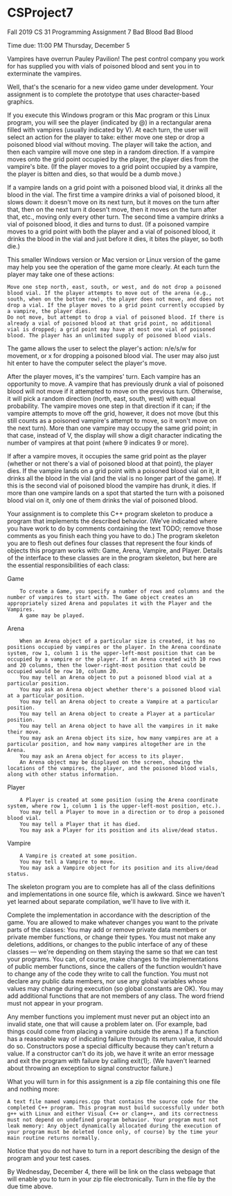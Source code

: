 # CSProject7
 

Fall 2019 CS 31
Programming Assignment 7
Bad Blood
Bad Blood

Time due: 11:00 PM Thursday, December 5

Vampires have overrun Pauley Pavilion! The pest control company you work for has supplied you with vials of poisoned blood and sent you in to exterminate the vampires.

Well, that's the scenario for a new video game under development. Your assignment is to complete the prototype that uses character-based graphics.

If you execute this Windows program or this Mac program or this Linux program, you will see the player (indicated by @) in a rectangular arena filled with vampires (usually indicated by V). At each turn, the user will select an action for the player to take: either move one step or drop a poisoned blood vial without moving. The player will take the action, and then each vampire will move one step in a random direction. If a vampire moves onto the grid point occupied by the player, the player dies from the vampire's bite. (If the player moves to a grid point occupied by a vampire, the player is bitten and dies, so that would be a dumb move.)

If a vampire lands on a grid point with a poisoned blood vial, it drinks all the blood in the vial. The first time a vampire drinks a vial of poisoned blood, it slows down: it doesn't move on its next turn, but it moves on the turn after that, then on the next turn it doesn't move, then it moves on the turn after that, etc., moving only every other turn. The second time a vampire drinks a vial of poisoned blood, it dies and turns to dust. (If a poisoned vampire moves to a grid point with both the player and a vial of poisoned blood, it drinks the blood in the vial and just before it dies, it bites the player, so both die.)

This smaller Windows version or Mac version or Linux version of the game may help you see the operation of the game more clearly.
At each turn the player may take one of these actions:

    Move one step north, east, south, or west, and do not drop a poisoned blood vial. If the player attempts to move out of the arena (e.g., south, when on the bottom row), the player does not move, and does not drop a vial. If the player moves to a grid point currently occupied by a vampire, the player dies.
    Do not move, but attempt to drop a vial of poisoned blood. If there is already a vial of poisoned blood at that grid point, no additional vial is dropped; a grid point may have at most one vial of poisoned blood. The player has an unlimited supply of poisoned blood vials.

The game allows the user to select the player's action: n/e/s/w for movement, or x for dropping a poisoned blood vial. The user may also just hit enter to have the computer select the player's move.

After the player moves, it's the vampires' turn. Each vampire has an opportunity to move. A vampire that has previously drunk a vial of poisoned blood will not move if it attempted to move on the previous turn. Otherwise, it will pick a random direction (north, east, south, west) with equal probability. The vampire moves one step in that direction if it can; if the vampire attempts to move off the grid, however, it does not move (but this still counts as a poisoned vampire's attempt to move, so it won't move on the next turn). More than one vampire may occupy the same grid point; in that case, instead of V, the display will show a digit character indicating the number of vampires at that point (where 9 indicates 9 or more).

If after a vampire moves, it occupies the same grid point as the player (whether or not there's a vial of poisoned blood at that point), the player dies. If the vampire lands on a grid point with a poisoned blood vial on it, it drinks all the blood in the vial (and the vial is no longer part of the game). If this is the second vial of poisoned blood the vampire has drunk, it dies. If more than one vampire lands on a spot that started the turn with a poisoned blood vial on it, only one of them drinks the vial of poisoned blood.

Your assignment is to complete this C++ program skeleton to produce a program that implements the described behavior. (We've indicated where you have work to do by comments containing the text TODO; remove those comments as you finish each thing you have to do.) The program skeleton you are to flesh out defines four classes that represent the four kinds of objects this program works with: Game, Arena, Vampire, and Player. Details of the interface to these classes are in the program skeleton, but here are the essential responsibilities of each class:

Game

        To create a Game, you specify a number of rows and columns and the number of vampires to start with. The Game object creates an appropriately sized Arena and populates it with the Player and the Vampires.
        A game may be played.

Arena

        When an Arena object of a particular size is created, it has no positions occupied by vampires or the player. In the Arena coordinate system, row 1, column 1 is the upper-left-most position that can be occupied by a vampire or the player. If an Arena created with 10 rows and 20 columns, then the lower-right-most position that could be occupied would be row 10, column 20.
        You may tell an Arena object to put a poisoned blood vial at a particular position.
        You may ask an Arena object whether there's a poisoned blood vial at a particular position.
        You may tell an Arena object to create a Vampire at a particular position.
        You may tell an Arena object to create a Player at a particular position.
        You may tell an Arena object to have all the vampires in it make their move.
        You may ask an Arena object its size, how many vampires are at a particular position, and how many vampires altogether are in the Arena.
        You may ask an Arena object for access to its player.
        An Arena object may be displayed on the screen, showing the locations of the vampires, the player, and the poisoned blood vials, along with other status information.

Player

        A Player is created at some position (using the Arena coordinate system, where row 1, column 1 is the upper-left-most position, etc.).
        You may tell a Player to move in a direction or to drop a poisoned blood vial.
        You may tell a Player that it has died.
        You may ask a Player for its position and its alive/dead status.

Vampire

        A Vampire is created at some position.
        You may tell a Vampire to move.
        You may ask a Vampire object for its position and its alive/dead status.

The skeleton program you are to complete has all of the class definitions and implementations in one source file, which is awkward. Since we haven't yet learned about separate compilation, we'll have to live with it.

Complete the implementation in accordance with the description of the game. You are allowed to make whatever changes you want to the private parts of the classes: You may add or remove private data members or private member functions, or change their types. You must not make any deletions, additions, or changes to the public interface of any of these classes — we're depending on them staying the same so that we can test your programs. You can, of course, make changes to the implementations of public member functions, since the callers of the function wouldn't have to change any of the code they write to call the function. You must not declare any public data members, nor use any global variables whose values may change during execution (so global constants are OK). You may add additional functions that are not members of any class. The word friend must not appear in your program.

Any member functions you implement must never put an object into an invalid state, one that will cause a problem later on. (For example, bad things could come from placing a vampire outside the arena.) If a function has a reasonable way of indicating failure through its return value, it should do so. Constructors pose a special difficulty because they can't return a value. If a constructor can't do its job, we have it write an error message and exit the program with failure by calling exit(1);. (We haven't learned about throwing an exception to signal constructor failure.)

What you will turn in for this assignment is a zip file containing this one file and nothing more:

    A text file named vampires.cpp that contains the source code for the completed C++ program. This program must build successfully under both g++ with Linux and either Visual C++ or clang++, and its correctness must not depend on undefined program behavior. Your program must not leak memory: Any object dynamically allocated during the execution of your program must be deleted (once only, of course) by the time your main routine returns normally.

Notice that you do not have to turn in a report describing the design of the program and your test cases.

By Wednesday, December 4, there will be link on the class webpage that will enable you to turn in your zip file electronically. Turn in the file by the due time above.
